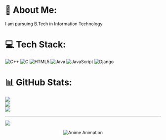 # 💫 About Me:
I am pursuing B.Tech in Information Technology<br>


# 💻 Tech Stack:
![C++](https://img.shields.io/badge/c++-%2300599C.svg?style=for-the-badge&logo=c%2B%2B&logoColor=white) ![C](https://img.shields.io/badge/c-%2300599C.svg?style=for-the-badge&logo=c&logoColor=white) ![HTML5](https://img.shields.io/badge/html5-%23E34F26.svg?style=for-the-badge&logo=html5&logoColor=white) ![Java](https://img.shields.io/badge/java-%23ED8B00.svg?style=for-the-badge&logo=openjdk&logoColor=white) ![JavaScript](https://img.shields.io/badge/javascript-%23323330.svg?style=for-the-badge&logo=javascript&logoColor=%23F7DF1E) ![Django](https://img.shields.io/badge/django-%23092E20.svg?style=for-the-badge&logo=django&logoColor=white)
# 📊 GitHub Stats:
![](https://github-readme-stats.vercel.app/api?username=x-neon-nexus-o&theme=bear&hide_border=false&include_all_commits=false&count_private=false)<br/>
![](https://github-readme-streak-stats.herokuapp.com/?user=x-neon-nexus-o&theme=bear&hide_border=false)<br/>
![](https://github-readme-stats.vercel.app/api/top-langs/?username=x-neon-nexus-o&theme=bear&hide_border=false&include_all_commits=false&count_private=false&layout=compact)

---
[![](https://visitcount.itsvg.in/api?id=x-neon-nexus-o&icon=0&color=12)](https://visitcount.itsvg.in)
<p align="center">
  <img src="[https://media.giphy.com/media/your-gif-link-here.gif](https://media.giphy.com/media/v1.Y2lkPTc5MGI3NjExZTV2MnN0NTh1M2Z4aWhzZnJuNjViMWswbW1yNHd3amhibmcybjl5biZlcD12MV9naWZzX3NlYXJjaCZjdD1n/2y98KScHKeaQM/giphy.gif)" alt="Anime Animation">
</p>

<!-- Proudly created with GPRM ( https://gprm.itsvg.in ) -->
